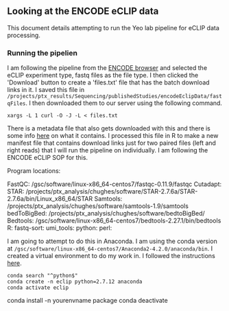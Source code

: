 ## Looking at the ENCODE eCLIP data

This document details attempting to run the Yeo lab pipeline for eCLIP data processing. 

### Running the pipelien

I am following the pipeline from the [ENCODE browser](https://www.encodeproject.org/) and selected the eCLIP experiment type, fastq files as the file type. I then clicked the 'Download' button to create a 'files.txt' file that has the batch download links in it. I saved this file in `/projects/ptx_results/Sequencing/publishedStudies/encodeEclipData/fastqFiles`. I then downloaded them to our server using the following command.

```shell
xargs -L 1 curl -O -J -L < files.txt
```

There is a metadata file that also gets downloaded with this and there is some info [here](https://www.encodeproject.org/help/batch-download/) on what it contains. I processed this file in R to make a new manifest file that contains download links just for two paired files (left and right reads) that I will run the pipeline on individually. I am following the ENCODE eCLIP SOP for this.

Program locations:

FastQC: /gsc/software/linux-x86_64-centos7/fastqc-0.11.9/fastqc
Cutadapt: 
STAR: /projects/ptx_analysis/chughes/software/STAR-2.7.6a/STAR-2.7.6a/bin/Linux_x86_64/STAR
Samtools: /projects/ptx_analysis/chughes/software/samtools-1.9/samtools
bedToBigBed: /projects/ptx_analysis/chughes/software/bedtoBigBed/
Bedtools: /gsc/software/linux-x86_64-centos7/bedtools-2.27.1/bin/bedtools
R:
fastq-sort:
umi_tools: 
python:
perl:


I am going to attempt to do this in Anaconda. I am using the conda version at `/gsc/software/linux-x86_64-centos7/Anaconda2-4.2.0/anaconda/bin`. I created a virtual environment to do my work in. I followed the instructions [here](https://www.geeksforgeeks.org/set-up-virtual-environment-for-python-using-anaconda/).

```shell
conda search "^python$"
conda create -n eclip python=2.7.12 anaconda
conda activate eclip
```


conda install -n yourenvname package
conda deactivate
```

